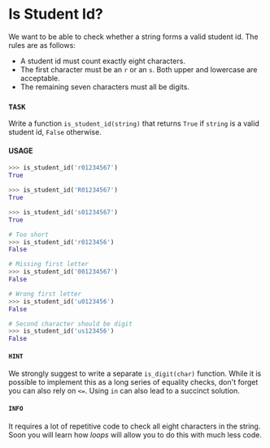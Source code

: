 # Is Student Id?

We want to be able to check whether a string forms a valid student id.
The rules are as follows:

- A student id must count exactly eight characters.
- The first character must be an `r` or an `s`.
  Both upper and lowercase are acceptable.
- The remaining seven characters must all be digits.

### `TASK`

Write a function `is_student_id(string)` that returns `True` if `string` is a valid student id, `False` otherwise.

#### USAGE

```python
>>> is_student_id('r01234567')
True

>>> is_student_id('R01234567')
True

>>> is_student_id('s01234567')
True

# Too short
>>> is_student_id('r0123456')
False

# Missing first letter
>>> is_student_id('001234567')
False

# Wrong first letter
>>> is_student_id('u0123456')
False

# Second character should be digit
>>> is_student_id('us123456')
False
```

#### `HINT`

We strongly suggest to write a separate `is_digit(char)` function.
While it is possible to implement this as a long series of equality checks, don't forget you can also rely on `<=`.
Using `in` can also lead to a succinct solution.

#### `INFO`

It requires a lot of repetitive code to check all eight characters in the string.
Soon you will learn how _loops_ will allow you to do this with much less code.
